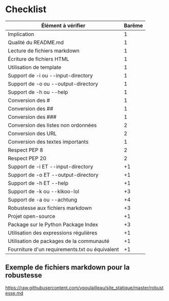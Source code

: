 # Checklist

| Élément à vérifier                             | Barême |
| ---------------------------------------------- | ------ |
| Implication                                    | 1      |
| Qualité du README.md                           | 1      |
| Lecture de fichiers markdown                   | 1      |
| Écriture de fichiers HTML                      | 1      |
| Utilisation de template                        | 1      |
| Support de -i ou --input-directory             | 1      |
| Support de -o ou --output-directory            | 1      |
| Support de -h ou --help                        | 1      |
| Conversion des #                               | 1      |
| Conversion des ##                              | 1      |
| Conversion des ###                             | 1      |
| Conversion des listes non ordonnées            | 2      |
| Conversion des URL                             | 2      |
| Conversion des textes importants               | 1      |
| Respect PEP 8                                  | 2      |
| Respect PEP 20                                 | 2      |
| Support de -i ET --input-directory             | +1     |
| Support de -o ET --output-directory            | +1     |
| Support de -h ET --help                        | +1     |
| Support de -k ou --kikoo-lol                   | +3     |
| Support de -a ou --achtung                     | +4     |
| Robustesse aux fichiers markdown               | +3     |
| Projet open-source                             | +1     |
| Package sur le Python Package Index            | +3     |
| Utilisation des expressions régulières         | +1     |
| Utilisation de packages de la communauté       | +1     |
| Fourniture d'un requirements.txt ou équivalent | +1     |

## Exemple de fichiers markdown pour la robustesse

https://raw.githubusercontent.com/vpoulailleau/site_statique/master/robustesse.md